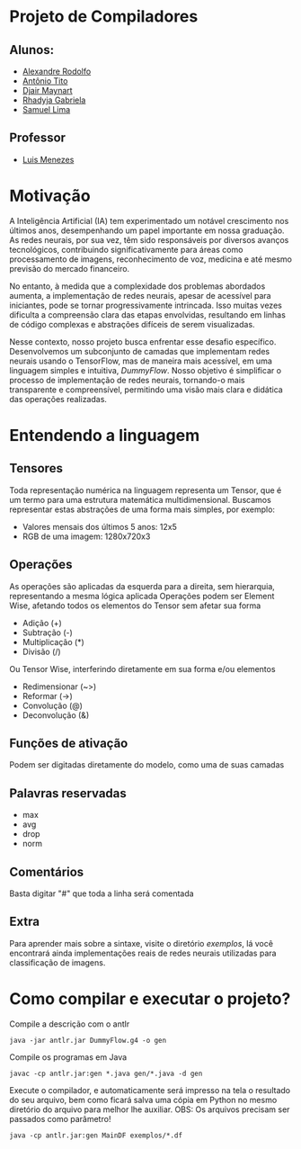 # Projeto de Compiladores
## Alunos:
 - [Alexandre Rodolfo](https://github.com/AlexandreRodolfo)
 - [Antônio Tito](https://github.com/Tito-Jr)
 - [Djair Maynart](https://github.com/DjairMaynart)
 - [Rhadyja Gabriela](https://github.com/rhadyja)
 - [Samuel Lima](https://github.com/Samuk4Lima)
## Professor
 - [Luis Menezes](https://github.com/lcsm-ecomp)

# Motivação
A Inteligência Artificial (IA) tem experimentado um notável crescimento nos últimos anos, desempenhando um papel importante em nossa graduação. As redes neurais, por sua vez, têm sido responsáveis por diversos avanços tecnológicos, contribuindo significativamente para áreas como processamento de imagens, reconhecimento de voz, medicina e até mesmo previsão do mercado financeiro.

No entanto, à medida que a complexidade dos problemas abordados aumenta, a implementação de redes neurais, apesar de acessível para iniciantes, pode se tornar progressivamente intrincada. Isso muitas vezes dificulta a compreensão clara das etapas envolvidas, resultando em linhas de código complexas e abstrações difíceis de serem visualizadas.

Nesse contexto, nosso projeto busca enfrentar esse desafio específico. Desenvolvemos um subconjunto de camadas que implementam redes neurais usando o TensorFlow, mas de maneira mais acessível, em uma linguagem simples e intuitiva, *DummyFlow*. Nosso objetivo é simplificar o processo de implementação de redes neurais, tornando-o mais transparente e compreensível, permitindo uma visão mais clara e didática das operações realizadas.

# Entendendo a linguagem
## Tensores
Toda representação numérica na linguagem representa um Tensor, que é um termo para uma estrutura matemática multidimensional. Buscamos representar estas abstrações de uma forma mais simples, por exemplo:
- Valores mensais dos últimos 5 anos: 12x5
- RGB de uma imagem: 1280x720x3
## Operações
As operações são aplicadas da esquerda para a direita, sem hierarquia, representando a mesma lógica aplicada 
Operações podem ser Element Wise, afetando todos os elementos do Tensor sem afetar sua forma
- Adição (+)
- Subtração (-)
- Multiplicação (*)
- Divisão (/)

Ou Tensor Wise, interferindo diretamente em sua forma e/ou elementos
- Redimensionar (~>)
- Reformar (->)
- Convolução (@)
- Deconvolução (&)
## Funções de ativação
Podem ser digitadas diretamente do modelo, como uma de suas camadas
## Palavras reservadas
- max
- avg
- drop
- norm
## Comentários
Basta digitar "#" que toda a linha será comentada
## Extra
Para aprender mais sobre a sintaxe, visite o diretório *exemplos*, lá você encontrará ainda implementações reais de redes neurais utilizadas para classificação de imagens.

# Como compilar e executar o projeto?
Compile a descrição com o antlr
```
java -jar antlr.jar DummyFlow.g4 -o gen
```
Compile os programas em Java
```
javac -cp antlr.jar:gen *.java gen/*.java -d gen
```
Execute o compilador, e automaticamente será impresso na tela o resultado do seu arquivo, bem como ficará salva uma cópia em Python no mesmo diretório do arquivo para melhor lhe auxiliar. OBS: Os arquivos precisam ser passados como parâmetro!
```
java -cp antlr.jar:gen MainDF exemplos/*.df
```
